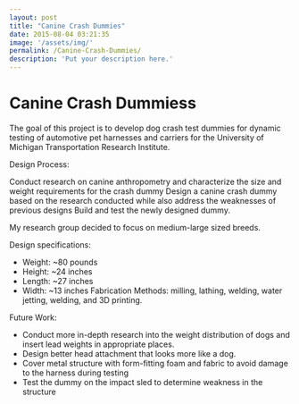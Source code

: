 ```yaml
---
layout: post
title: "Canine Crash Dummies"
date: 2015-08-04 03:21:35
image: '/assets/img/'
permalink: /Canine-Crash-Dummies/
description: 'Put your description here.'
---
```


# Canine Crash Dummiess

The goal of this project is to develop dog crash test dummies for dynamic testing of automotive pet harnesses and carriers for the University of Michigan Transportation Research Institute.

Design Process:

Conduct research on canine anthropometry and characterize the size and weight requirements for the crash dummy
Design a canine crash dummy based on the research conducted while also address the weaknesses of previous designs
Build and test the newly designed dummy.

My research group decided to focus on medium-large sized breeds.

Design specifications:
- Weight: ~80 pounds
- Height: ~24 inches
- Length: ~27 inches
- Width: ~13 inches
Fabrication Methods: milling, lathing, welding, water jetting, welding, and 3D printing.

Future Work:

- Conduct more in-depth research into the weight distribution of dogs and insert lead weights in appropriate places.
- Design better head attachment that looks more like a dog.
- Cover metal structure with form-fitting foam and fabric to avoid damage to the harness during testing
- Test the dummy on the impact sled to determine weakness in the structure
